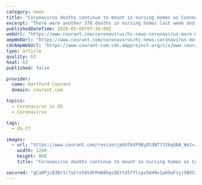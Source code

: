 ```yaml
---
category: news
title: "Coronavirus deaths continue to mount in nursing homes as Connecticut tries to test more people"
excerpt: "There were another 378 deaths in nursing homes last week and the state’s long-term care facilities now account for 60 percent of the coronavirus deaths that the state has suffered."
publishedDateTime: 2020-05-08T07:36:00Z
webUrl: "https://www.courant.com/coronavirus/hc-news-coronavirus-more-nursing-home-deaths-20200508-no52x4dlifdtrdkvin643twu4e-story.html"
ampWebUrl: "https://www.courant.com/coronavirus/hc-news-coronavirus-more-nursing-home-deaths-20200508-no52x4dlifdtrdkvin643twu4e-story.html?outputType=amp"
cdnAmpWebUrl: "https://www-courant-com.cdn.ampproject.org/c/s/www.courant.com/coronavirus/hc-news-coronavirus-more-nursing-home-deaths-20200508-no52x4dlifdtrdkvin643twu4e-story.html?outputType=amp"
type: article
quality: 63
heat: 63
published: false

provider:
  name: Hartford Courant
  domain: courant.com

topics:
  - Coronavirus in US
  - Coronavirus

tags:
  - US-CT

images:
  - url: "https://www.courant.com/resizer/pUUfbVP9ByD5XWT73I6qGNA_WeI=/1200x0/top/arc-anglerfish-arc2-prod-tronc.s3.amazonaws.com/public/FH5AST65IBAL5NHY4RBR7OGICI.jpg"
    width: 1200
    height: 800
    title: "Coronavirus deaths continue to mount in nursing homes as Connecticut tries to test more people"

secured: "gCa0PjcB3Dr1r7aZrx58S4FPmA8hqiQGYtX57YlcpvS84Nv1p60wFsyjSBVt3cumdmnZfq2MRv3RgXpDWNlp3Kyz6M06AnIveqz8HRHTS1TW7KhKpuZEampMQ3WPSlu8+oW2j4heR/8kYgAUykxPPwrELScI268D1PTmIQzYJlwBoOMk4CAWzHCUQbiG+95t99sC98474kYN11gmirPmi44PZ/8gv3BuNZWYUpEZ1R8GpO7gAq5nvroylicKyEj/S6MVu+dEOlTbImrNMeyJYqogwF78MQ+8QTJsC1nccnQWJUB0OiqhCrMYq6nX1lBFIfW8ROlwU2EpykMuJ8GXWeVpmcZpgqWdF1gw5LFw9gED+JrgO7zPy+j1G6cfWKcF+IN2skHSxRczCOR+xiu+iNNlc4+bWumdv9ENk1ZFf03inX42BHHrUw7ng7xlBJ5ph1OCDE4qkIS6SVhwihw0PL3LpwZJyK0wMxR4OQ1blQg=;fOg8D5QOyFt+nLGGTtKoMA=="
---
```


